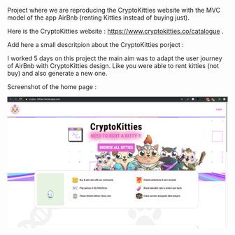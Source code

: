 
  Project where we are reproducing the CryptoKitties website with the MVC model of the app AirBnb (renting Kitties instead of buying just).

  Here is the CryptoKitties website : https://www.cryptokitties.co/catalogue .

  Add here a small descritpion about the CryptoKitties porject : 
  
  I worked 5 days on this project the main aim was to adapt the user journey of  AirBnb with CryptoKitties design. Like you were able to rent kitties (not buy) and also generate a new one.
  
  Screenshot of the home page : 
  
  ![crypto-kitties](crypto-kitties.png)
  
